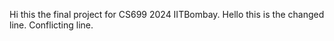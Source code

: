 Hi this the final project for CS699 2024 IITBombay.
Hello this is the changed line.
Conflicting line.